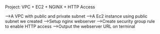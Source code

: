 Project: VPC + EC2 + NGINX + HTTP Access

-->A VPC with public and private subnet
-->A Ec2 instance using public subnet we created
-->Setup nginx webserver
-->Create security group rule to enable HTTP access
-->Output the webserver URL on terminal